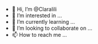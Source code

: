 - 👋 Hi, I’m @Claralili
- 👀 I’m interested in ...
- 🌱 I’m currently learning ...
- 💞️ I’m looking to collaborate on ...
- 📫 How to reach me ...

<!---
Claralili/Claralili is a ✨ special ✨ repository because its `README.md` (this file) appears on your GitHub profile.
You can click the Preview link to take a look at your changes.
--->
